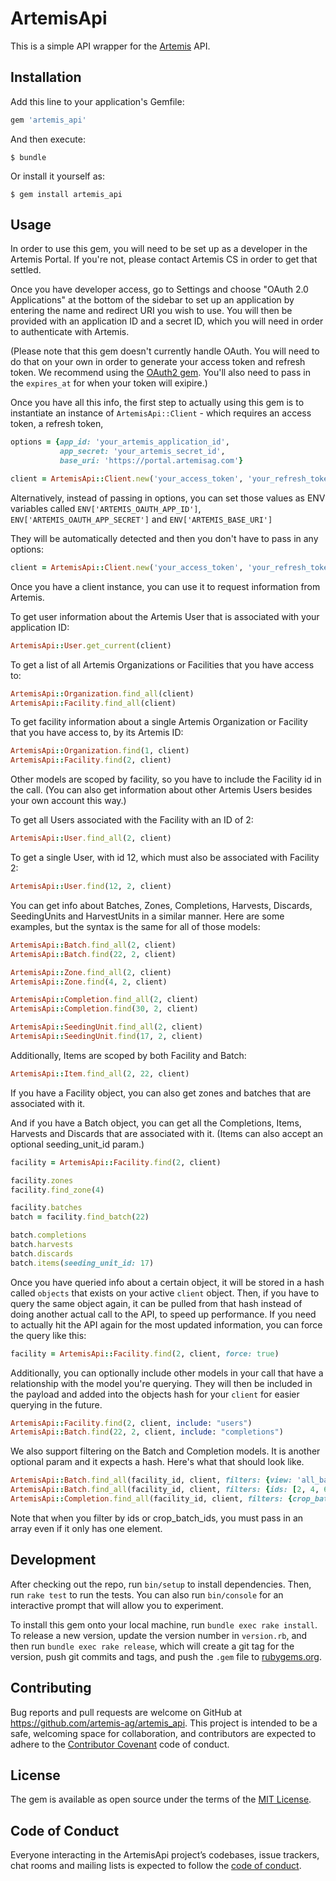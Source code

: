 # ArtemisApi

This is a simple API wrapper for the [Artemis](https://artemisag.com/) API.

## Installation

Add this line to your application's Gemfile:

```ruby
gem 'artemis_api'
```

And then execute:

    $ bundle

Or install it yourself as:

    $ gem install artemis_api

## Usage

In order to use this gem, you will need to be set up as a developer in the Artemis Portal. If you're not, please contact Artemis CS in order to get that settled.

Once you have developer access, go to Settings and choose "OAuth 2.0 Applications" at the bottom of the sidebar to set up an application by entering the name and redirect URI you wish to use. You will then be provided with an application ID and a secret ID, which you will need in order to authenticate with Artemis.

(Please note that this gem doesn't currently handle OAuth. You will need to do that on your own in order to generate your access token and refresh token. We recommend using the [OAuth2 gem](https://github.com/oauth-xx/oauth2). You'll also need to pass in the `expires_at` for when your token will exipire.)

Once you have all this info, the first step to actually using this gem is to instantiate an instance of `ArtemisApi::Client` - which requires an access token, a refresh token,

```ruby
options = {app_id: 'your_artemis_application_id',
           app_secret: 'your_artemis_secret_id',
           base_uri: 'https://portal.artemisag.com'}

client = ArtemisApi::Client.new('your_access_token', 'your_refresh_token', token_expires_at, options)
```

Alternatively, instead of passing in options, you can set those values as ENV variables called `ENV['ARTEMIS_OAUTH_APP_ID']`, `ENV['ARTEMIS_OAUTH_APP_SECRET']` and `ENV['ARTEMIS_BASE_URI']`

They will be automatically detected and then you don't have to pass in any options:
```ruby
client = ArtemisApi::Client.new('your_access_token', 'your_refresh_token', token_expires_at)
```

Once you have a client instance, you can use it to request information from Artemis.

To get user information about the Artemis User that is associated with your application ID:
```ruby
ArtemisApi::User.get_current(client)
```

To get a list of all Artemis Organizations or Facilities that you have access to:
```ruby
ArtemisApi::Organization.find_all(client)
ArtemisApi::Facility.find_all(client)
```

To get facility information about a single Artemis Organization or Facility that you have access to, by its Artemis ID:
```ruby
ArtemisApi::Organization.find(1, client)
ArtemisApi::Facility.find(2, client)
```

Other models are scoped by facility, so you have to include the Facility id in the call. (You can also get information about other Artemis Users besides your own account this way.)

To get all Users associated with the Facility with an ID of 2:
```ruby
ArtemisApi::User.find_all(2, client)
```

To get a single User, with id 12, which must also be associated with Facility 2:
```ruby
ArtemisApi::User.find(12, 2, client)
```

You can get info about Batches, Zones, Completions, Harvests, Discards, SeedingUnits and HarvestUnits in a similar manner. Here are some examples, but the syntax is the same for all of those models:
```ruby
ArtemisApi::Batch.find_all(2, client)
ArtemisApi::Batch.find(22, 2, client)

ArtemisApi::Zone.find_all(2, client)
ArtemisApi::Zone.find(4, 2, client)

ArtemisApi::Completion.find_all(2, client)
ArtemisApi::Completion.find(30, 2, client)

ArtemisApi::SeedingUnit.find_all(2, client)
ArtemisApi::SeedingUnit.find(17, 2, client)
```

Additionally, Items are scoped by both Facility and Batch:
```ruby
ArtemisApi::Item.find_all(2, 22, client)
```

If you have a Facility object, you can also get zones and batches that are associated with it.

And if you have a Batch object, you can get all the Completions, Items, Harvests and Discards that are associated with it. (Items can also accept an optional seeding_unit_id param.)
```ruby
facility = ArtemisApi::Facility.find(2, client)

facility.zones
facility.find_zone(4)

facility.batches
batch = facility.find_batch(22)

batch.completions
batch.harvests
batch.discards
batch.items(seeding_unit_id: 17)
```

Once you have queried info about a certain object, it will be stored in a hash called `objects` that exists on your active `client` object. Then, if you have to query the same object again, it can be pulled from that hash instead of doing another actual call to the API, to speed up performance. If you need to actually hit the API again for the most updated information, you can force the query like this:
```ruby
facility = ArtemisApi::Facility.find(2, client, force: true)
```

Additionally, you can optionally include other models in your call that have a relationship with the model you're querying. They will then be included in the payload and added into the objects hash for your `client` for easier querying in the future.

```ruby
ArtemisApi::Facility.find(2, client, include: "users")
ArtemisApi::Batch.find(22, 2, client, include: "completions")
```

We also support filtering on the Batch and Completion models. It is another optional param and it expects a hash. Here's what that should look like.

```ruby
ArtemisApi::Batch.find_all(facility_id, client, filters: {view: 'all_batches', search: 'genovese basil'})
ArtemisApi::Batch.find_all(facility_id, client, filters: {ids: [2, 4, 6, 11]})
ArtemisApi::Completion.find_all(facility_id, client, filters: {crop_batch_ids: [5]})
```

Note that when you filter by ids or crop_batch_ids, you must pass in an array even if it only has one element.

## Development

After checking out the repo, run `bin/setup` to install dependencies. Then, run `rake test` to run the tests. You can also run `bin/console` for an interactive prompt that will allow you to experiment.

To install this gem onto your local machine, run `bundle exec rake install`. To release a new version, update the version number in `version.rb`, and then run `bundle exec rake release`, which will create a git tag for the version, push git commits and tags, and push the `.gem` file to [rubygems.org](https://rubygems.org).

## Contributing

Bug reports and pull requests are welcome on GitHub at https://github.com/artemis-ag/artemis_api. This project is intended to be a safe, welcoming space for collaboration, and contributors are expected to adhere to the [Contributor Covenant](http://contributor-covenant.org) code of conduct.

## License

The gem is available as open source under the terms of the [MIT License](https://opensource.org/licenses/MIT).

## Code of Conduct

Everyone interacting in the ArtemisApi project’s codebases, issue trackers, chat rooms and mailing lists is expected to follow the [code of conduct](https://github.com/artemis-ag/artemis_api/blob/master/CODE_OF_CONDUCT.md).
